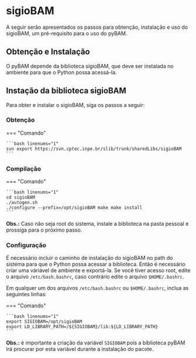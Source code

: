 # sigioBAM

A seguir serão apresentados os passos para obtenção, instalação e uso do sigioBAM, um pré-requisito para o uso do pyBAM.

## Obtenção e Instalação

O pyBAM depende da biblioteca sigioBAM, que deve ser instalada no ambiente para que o Python possa acessá-la.

## Instação da biblioteca sigioBAM

Para obter e instalar o sigioBAM, siga os passos a seguir:

### Obtenção

=== "Comando"

    ```bash linenums="1"
    svn export https://svn.cptec.inpe.br/slib/trunk/sharedLibs/sigioBAM
    ```

### Compilação

=== "Comando"

    ```bash linenums="1"
    cd sigioBAM 
    ./autogen.sh 
    ./configure --prefix=/opt/sigioBAM make make install
    ```

**Obs.:** Caso não seja root do sistema, instale a biblioteca na pasta pessoal e prossiga para o próximo passo.

### Configuração

É necessário incluir o caminho de instalação do sigioBAM no path do sistema para que o Python possa acessar a biblioteca. Então é necessário criar uma váriável de ambiente e exportá-la. Se você tiver acesso root, edite o arquivo `/etc/bash.bashrc`, caso contrário edite o arquivo `$HOME/.bashrc`.

Em qualquer um dos arquivos `/etc/bash.bashrc` ou `$HOME/.bashrc`, inclua as seguintes linhas:

=== "Comando"

    ```bash linenums="1"
    export SIGIOBAM=/opt/sigioBAM
    export LD_LIBRARY_PATH=/${SIGIOBAM}/lib:${LD_LIBRARY_PATH}
    ```

**Obs.:** é importante a criação da variável `SIGIOBAM` pois a biblioteca pyBAM irá procurar por esta variável durante a instalação do pacote.
